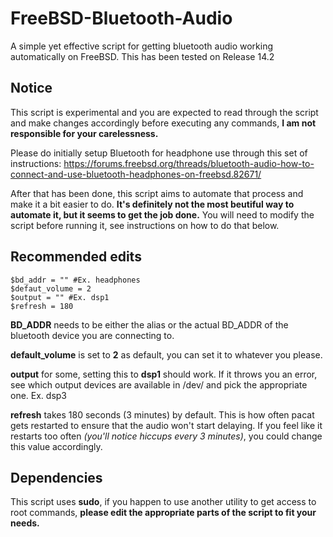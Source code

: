# FreeBSD-Bluetooth-Audio
A simple yet effective script for getting bluetooth audio working automatically on FreeBSD. This has been tested on Release 14.2

## Notice
This script is experimental and you are expected to read through the script and make changes accordingly before executing any commands, **I am not responsible for your carelessness.**

Please do initially setup Bluetooth for headphone use through this set of instructions:
https://forums.freebsd.org/threads/bluetooth-audio-how-to-connect-and-use-bluetooth-headphones-on-freebsd.82671/

After that has been done, this script aims to automate that process and make it a bit easier to do. **It's definitely not the most beutiful way to automate it, but it seems to get the job done.** You will need to modify the script before running it, see instructions on how to do that below.


## Recommended edits

```
$bd_addr = "" #Ex. headphones
$defaut_volume = 2
$output = "" #Ex. dsp1
$refresh = 180
```

**BD_ADDR** needs to be either the alias or the actual BD_ADDR of the bluetooth device you are connecting to.

**default_volume** is set to **2** as default, you can set it to whatever you please.

**output** for some, setting this to **dsp1** should work. If it throws you an error, see which output devices are available in /dev/ and pick the appropriate one. Ex. dsp3

**refresh** takes 180 seconds (3 minutes) by default. This is how often pacat gets restarted to ensure that the audio won't start delaying. If you feel like it restarts too often *(you'll notice hiccups every 3 minutes)*, you could change this value accordingly.



## Dependencies

This script uses **sudo**, if you happen to use another utility to get access to root commands, **please edit the appropriate parts of the script to fit your needs.**



